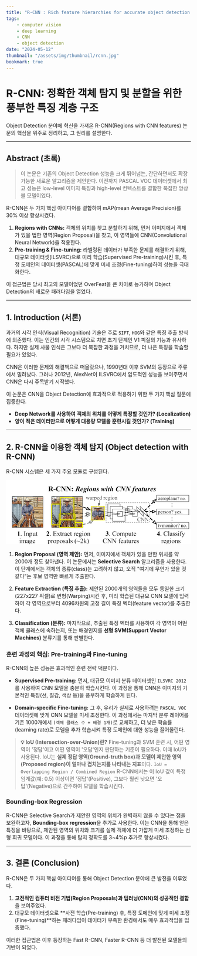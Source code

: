 ```yaml
---
title: "R-CNN : Rich feature hierarchies for accurate object detection and semantic segmentation"
tags:
    - computer vision
    - deep learning
    - CNN
    - object detection
date: "2024-05-12"
thumbnail: "/assets/img/thumbnail/rcnn.jpg"
bookmark: true
---
```


# R-CNN: 정확한 객체 탐지 및 분할을 위한 풍부한 특징 계층 구조

Object Detection 분야에 혁신을 가져온 R-CNN(Regions with CNN features) 논문의 핵심을 위주로 정리하고, 그 원리를 설명한다.

---

## Abstract (초록)

> 이 논문은 기존의 Object Detection 성능을 크게 뛰어넘는, 간단하면서도 확장 가능한 새로운 알고리즘을 제안한다. 이전까지 PASCAL VOC 데이터셋에서 최고 성능은 low-level 이미지 특징과 high-level 컨텍스트를 결합한 복잡한 앙상블 모델이었다.

R-CNN은 두 가지 핵심 아이디어를 결합하여 mAP(mean Average Precision)를 30% 이상 향상시켰다.

1.  **Regions with CNNs:** 객체의 위치를 찾고 분할하기 위해, 먼저 이미지에서 객체가 있을 법한 영역(Region Proposal)을 찾고, 이 영역들에 CNN(Convolutional Neural Network)을 적용한다.
2.  **Pre-training & Fine-tuning:** 라벨링된 데이터가 부족한 문제를 해결하기 위해, 대규모 데이터셋(ILSVRC)으로 미리 학습(Supervised Pre-training)시킨 후, 특정 도메인의 데이터셋(PASCAL)에 맞게 미세 조정(Fine-tuning)하여 성능을 극대화한다.

이 접근법은 당시 최고의 모델이었던 OverFeat을 큰 차이로 능가하며 Object Detection의 새로운 패러다임을 열었다.

---

## 1. Introduction (서론)

과거의 시각 인식(Visual Recognition) 기술은 주로 `SIFT`, `HOG`와 같은 특징 추출 방식에 의존했다. 이는 인간의 시각 시스템으로 치면 초기 단계인 V1 피질의 기능과 유사하다. 하지만 실제 사물 인식은 그보다 더 복잡한 과정을 거치므로, 더 나은 특징을 학습할 필요가 있었다.

CNN은 이러한 문제의 해결책으로 떠올랐으나, 1990년대 이후 SVM의 등장으로 주류에서 밀려났다. 그러나 2012년, AlexNet이 ILSVRC에서 압도적인 성능을 보여주면서 CNN은 다시 주목받기 시작했다.

이 논문은 CNN을 Object Detection에 효과적으로 적용하기 위한 두 가지 핵심 질문에 집중한다.

* **Deep Network를 사용하여 객체의 위치를 어떻게 특정할 것인가? (Localization)**
* **양이 적은 데이터만으로 어떻게 대용량 모델을 훈련시킬 것인가? (Training)**

---

## 2. R-CNN을 이용한 객체 탐지 (Object detection with R-CNN)

R-CNN 시스템은 세 가지 주요 모듈로 구성된다.

![R-CNN 모델 구조](/assets/img/r_cnn_architecture.png)

1.  **Region Proposal (영역 제안):** 먼저, 이미지에서 객체가 있을 만한 위치를 약 2000개 정도 찾아낸다. 이 논문에서는 **Selective Search** 알고리즘을 사용한다. 이 단계에서는 객체의 종류(class)는 고려하지 않고, 오직 "여기에 무언가 있을 것 같다"는 후보 영역만 빠르게 추출한다.

2.  **Feature Extraction (특징 추출):** 제안된 2000개의 영역들을 모두 동일한 크기(227x227 픽셀)로 변형(Warping)시킨 후, 미리 학습된 대규모 CNN 모델에 입력하여 각 영역으로부터 4096차원의 고정 길이 특징 벡터(feature vector)를 추출한다.

3.  **Classification (분류):** 마지막으로, 추출된 특징 벡터를 사용하여 각 영역이 어떤 객체 클래스에 속하는지, 또는 배경인지를 **선형 SVM(Support Vector Machines)** 분류기를 통해 판별한다.

### 훈련 과정의 핵심: Pre-training과 Fine-tuning

R-CNN의 높은 성능은 효과적인 훈련 전략 덕분이다.

-   **Supervised Pre-training:** 먼저, 대규모 이미지 분류 데이터셋인 `ILSVRC 2012`를 사용하여 CNN 모델을 충분히 학습시킨다. 이 과정을 통해 CNN은 이미지의 기본적인 특징(선, 질감, 색상 등)을 풍부하게 학습하게 된다.

-   **Domain-specific Fine-tuning:** 그 후, 우리가 실제로 사용하려는 `PASCAL VOC` 데이터셋에 맞게 CNN 모델을 미세 조정한다. 이 과정에서는 마지막 분류 레이어를 기존 1000개에서 `(객체 클래스 수 + 배경 1개)`로 교체하고, 더 낮은 학습률(learning rate)로 모델을 추가 학습시켜 특정 도메인에 대한 성능을 끌어올린다.

> **💡 IoU (Intersection-over-Union)란?**
> Fine-tuning과 SVM 훈련 시, 어떤 영역이 '정답'이고 어떤 영역이 '오답'인지 판단하는 기준이 필요하다. 이때 IoU가 사용된다. IoU는 **실제 정답 영역(Ground-truth box)과 모델이 제안한 영역(Proposed region)이 얼마나 겹치는지를 나타내는 지표**이다.
> `IoU = Overlapping Region / Combined Region`
> R-CNN에서는 이 IoU 값이 특정 임계값(예: 0.5) 이상이면 '정답'(Positive), 그보다 훨씬 낮으면 '오답'(Negative)으로 간주하여 모델을 학습시킨다.

### Bounding-box Regression

R-CNN은 Selective Search가 제안한 영역의 위치가 완벽하지 않을 수 있다는 점을 보완하고자, **Bounding-box regression**을 추가로 사용한다. 이는 CNN을 통해 얻은 특징을 바탕으로, 제안된 영역의 위치와 크기를 실제 객체에 더 가깝게 미세 조정하는 선형 회귀 모델이다. 이 과정을 통해 탐지 정확도를 3~4%p 추가로 향상시켰다.

---

## 3. 결론 (Conclusion)

R-CNN은 두 가지 핵심 아이디어를 통해 Object Detection 분야에 큰 발전을 이루었다.

1.  **고전적인 컴퓨터 비전 기법(Region Proposals)과 딥러닝(CNN)의 성공적인 결합**을 보여주었다.
2.  대규모 데이터셋으로 **사전 학습(Pre-training) 후, 특정 도메인에 맞게 미세 조정(Fine-tuning)**하는 패러다임이 데이터가 부족한 환경에서도 매우 효과적임을 입증했다.

이러한 접근법은 이후 등장하는 Fast R-CNN, Faster R-CNN 등 더 발전된 모델들의 기반이 되었다.